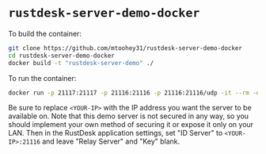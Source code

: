 # `rustdesk-server-demo-docker`

To build the container:

```bash
git clone https://github.com/mtoohey31/rustdesk-server-demo-docker
cd rustdesk-server-demo-docker
docker build -t "rustdesk-server-demo" ./
```

To run the container:

```bash
docker run -p 21117:21117 -p 21116:21116 -p 21116:21116/udp -it --rm -e IP=<YOUR-IP> --rm rustdesk-server-demo
```

Be sure to replace `<YOUR-IP>` with the IP address you want the server to be available on. Note that this demo server is not secured in any way, so you should implement your own method of securing it or expose it only on your LAN. Then in the RustDesk application settings, set "ID Server" to `<YOUR-IP>:21116` and leave "Relay Server" and "Key" blank.
